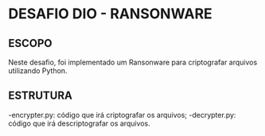 # DESAFIO DIO - RANSONWARE


## ESCOPO

Neste desafio, foi implementado um Ransonware para criptografar arquivos utilizando Python.

## ESTRUTURA

-encrypter.py: código que irá criptografar os arquivos;
-decrypter.py: código que irá descriptografar os arquivos.